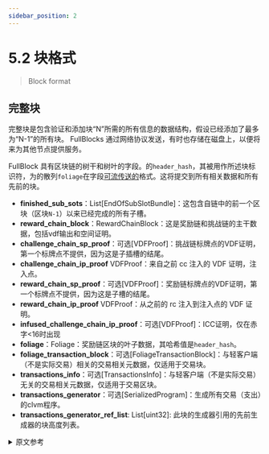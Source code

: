 ```yaml
---
sidebar_position: 2
---
```


# 5.2 块格式

> Block format

## 完整块

完整块是包含验证和添加块“N”所需的所有信息的数据结构，假设已经添加了最多为“N-1”的所有块。 FullBlocks 通过网络协议发送，有时也存储在磁盘上，以便将来为其他节点提供服务。

FullBlock 具有区块链的树干和树叶的字段。的`header_hash`，其被用作所述块标识符，为的散列`foliage`在字段[可流传送的](/docs/08serialization/serialization)格式。这将提交到所有相关数据和所有先前的块。

* **finished_sub_sots**：List[EndOfSubSlotBundle]：这包含自链中的前一个区块（区块`N-1`）以来已经完成的所有子槽。
* **reward_chain_block**：RewardChainBlock：这是奖励链和挑战链的主干数据，包括vdf输出和空间证明。
* **challenge_chain_sp_proof**：可选[VDFProof]：挑战链标牌点的VDF证明，第一个标牌点不提供，因为这是子插槽的结尾。
* **challenge_chain_ip_proof** VDFProof：来自之前 cc 注入的 VDF 证明，注入点。
* **reward_chain_sp_proof**：可选[VDFProof]：奖励链标牌点的VDF证明，第一个标牌点不提供，因为这是子槽的结尾。
* **reward_chain_ip_proof** VDFProof：从之前的 rc 注入到注入点的 VDF 证明。
* **infused_challenge_chain_ip_proof**：可选[VDFProof]：ICC证明，仅在赤字<16时出现
* **foliage**：Foliage：奖励链区块的叶子数据，其哈希值是`header_hash`。
* **foliage_transaction_block**：可选[FoliageTransactionBlock]：与轻客户端（不是实际交易）相关的交易相关元数据，仅适用于交易块。
* **transactions_info**：可选[TransactionsInfo]：与轻客户端（不是实际交易）无关的交易相关元数据，仅适用于交易区块。
* **transactions_generator**：可选[SerializedProgram]：生成所有交易（支出）的clvm程序。
* **transactions_generator_ref_list**: List[uint32]: 此块的生成器引用的先前生成器的块高度列表。 

<details>
<summary>原文参考</summary>

- ## Full Block

The full block is the data structure that contains all information required for validating and adding block `N`, assuming all blocks up to `N - 1` are already been added. FullBlocks are sent over the network protocol, and also sometimes stored on disk for the purpose of serving other nodes in the future.

The FullBlock has fields for both the trunk and the foliage of the blockchain. The `header_hash`, which is used as the block identifier, is the hash of the `foliage` field in [streamable](/docs/08serialization/serialization) format. This commits to all relevant data and to all previous blocks.

* **finished_sub_sots**: List[EndOfSubSlotBundle]: This contains all sub-slots that have been completed since the previous block in the chain (block `N-1`).
* **reward_chain_block**: RewardChainBlock: This is trunk data for the reward chain and challenge chain, including vdf outputs and proof of space.
* **challenge_chain_sp_proof**: Optional[VDFProof]: Proof of the VDF for the challenge chain signage point, not provided for the first signage point, since that is and end of sub slot.
* **challenge_chain_ip_proof** VDFProof: VDF proof from the previous cc infusion, up the infusion point.
* **reward_chain_sp_proof**: Optional[VDFProof]: Proof of the VDF for the reward chain signage point, not provided for the first signage point, since that is and end of sub slot.
* **reward_chain_ip_proof** VDFProof: VDF proof from the previous rc infusion, up to the infusion point.
* **infused_challenge_chain_ip_proof**: Optional[VDFProof]: The ICC proof, only present if deficit < 16
* **foliage**: Foliage: Foliage data for the reward chain block, the hash of this is the `header_hash`.
* **foliage_transaction_block**: Optional[FoliageTransactionBlock]: Transaction related metadata that is relevant for light clients (not actual transactions), only for tx blocks.
* **transactions_info**: Optional[TransactionsInfo]: Transaction related metadata that is not relevant for light clients (not actual transactions), only for tx blocks.
* **transactions_generator**: Optional[SerializedProgram]: A clvm program that generates all transactions (spends).
* **transactions_generator_ref_list**: List[uint32]: A list of block heights of previous generators referenced by this blocks's generator.

// TODO: include sub objects as well

</details>

